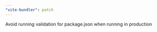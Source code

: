 ```yaml
---
"vite-bundler": patch
---
```


Avoid running validation for package.json when running in production
